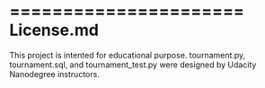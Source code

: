 ======================
License.md
=====================

This project is intented for educational purpose.
tournament.py, tournament.sql, and tournament_test.py were designed by Udacity Nanodegree instructors.

